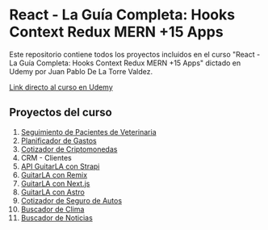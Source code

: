 # **React - La Guía Completa: Hooks Context Redux MERN +15 Apps**

Este repositorio contiene todos los proyectos incluidos en el curso "React - La Guía Completa: Hooks Context Redux MERN +15 Apps" dictado en Udemy por Juan Pablo De La Torre Valdez.

<a href="https://www.udemy.com/course/react-de-principiante-a-experto-creando-mas-de-10-aplicaciones/">Link directo al curso en Udemy</a>

## **Proyectos del curso**
<ol>
    <li><a href="https://ddg-citas-react.netlify.app/">Seguimiento de Pacientes de Veterinaria</a></li>
    <li><a href="https://ddg-presupuesto-react.netlify.app/">Planificador de Gastos</a></li>
    <li><a href="https://ddg-criptos-react.netlify.app/">Cotizador de Criptomonedas</a></li>
    <li><a>CRM - Clientes</a></li>
    <li><a href="https://guitarla-strapi-vfup.onrender.com/">API GuitarLA con Strapi</a></li>
    <li><a href="https://guitarla-remix-three.vercel.app/">GuitarLA con Remix</a></li>
    <li><a href="https://guitarla-next-diegofdg.vercel.app/">GuitarLA con Next.js</a></li>
    <li><a href="https://guitarla-astro-five.vercel.app/">GuitarLA con Astro</a></li>
    <li><a href="https://ddg-cotizador-seguro-react.netlify.app/">Cotizador de Seguro de Autos</a></li>
    <li><a href="https://ddg-clima-react.netlify.app/">Buscador de Clima</a></li>
    <li><a href="https://ddg-noticias.netlify.app/">Buscador de Noticias</a></li>
</ol>